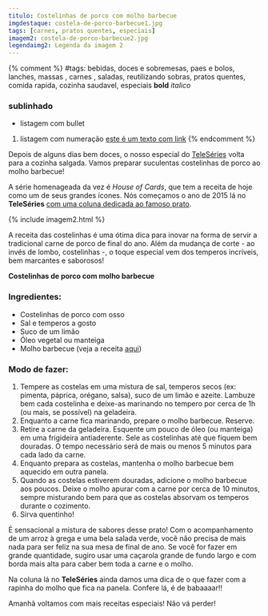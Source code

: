 ```yaml
---
titulo: Costelinhas de porco com molho barbecue
imgdestaque: costela-de-porco-barbecue1.jpg
tags: [carnes, pratos quentes, especiais]
imagem2: costela-de-porco-barbecue2.jpg
legendaimg2: Legenda da imagem 2
---
```

{% comment %}
#tags: bebidas, doces e sobremesas, paes e bolos, lanches, massas , carnes , saladas, reutilizando sobras, pratos quentes, comida rapida, cozinha saudavel, especiais
**bold**
*italico*
### sublinhado
* listagem com bullet
1. listagem com numeração
[este é um texto com link](https://www.enderecodolink.com)
{% endcomment %}

Depois de alguns dias bem doces, o nosso especial do [TeleSéries](https://teleseries.com.br/) volta para a cozinha salgada. Vamos preparar suculentas costelinhas de porco ao molho barbecue!

A série homenageada da vez é *House of Cards*, que tem a receita de hoje como um de seus grandes ícones. Nós começamos o ano de 2015 lá no **TeleSéries** [com uma coluna dedicada ao famoso prato](http://teleseries.com.br/o-suculento-barbecue-de-house-of-cards/).

{% include imagem2.html %}

A receita das costelinhas é uma ótima dica para inovar na forma de servir a tradicional carne de porco de final do ano. Além da mudança de corte - ao invés de lombo, costelinhas -, o toque especial vem dos temperos incríveis, bem marcantes e saborosos!

**Costelinhas de porco com molho barbecue** 

### Ingredientes: 

* Costelinhas de porco com osso
* Sal e temperos a gosto
* Suco de um limão
* Óleo vegetal ou manteiga
* Molho barbecue (veja a receita [aqui](http://paneladepau.com.br/molho-barbecue)) 

### Modo de fazer:

1. Tempere as costelas em uma mistura de sal, temperos secos (ex: pimenta, páprica, orégano, salsa), suco de um limão e azeite. Lambuze bem cada costelinha e deixe-as marinando no tempero por cerca de 1h (ou mais, se possível) na geladeira.
2. Enquanto a carne fica marinando, prepare o molho barbecue. Reserve.
3. Retire a carne da geladeira. Esquente um pouco de óleo (ou manteiga) em uma frigideira antiaderente. Sele as costelinhas até que fiquem bem douradas. O tempo necessário será de mais ou menos 5 minutos para cada lado da carne.
4. Enquanto prepara as costelas, mantenha o molho barbecue bem aquecido em outra panela.
5. Quando as costelas estiverem douradas, adicione o molho barbecue aos poucos. Deixe o molho apurar com a carne por cerca de 10 minutos, sempre misturando bem para que as costelas absorvam os temperos durante o cozimento.
6. Sirva quentinho!

É sensacional a mistura de sabores desse prato! Com o acompanhamento de um arroz à grega e uma bela salada verde, você não precisa de mais nada para ser feliz na sua mesa de final de ano. Se você for fazer em grande quantidade, sugiro usar uma caçarola grande de fundo largo e com borda mais alta para caber bem toda a carne e o molho. 

Na coluna lá no **TeleSéries** ainda damos uma dica de o que fazer com a rapinha do molho que fica na panela. Confere lá, é de babaaaar!!

Amanhã voltamos com mais receitas especiais! Não vá perder!